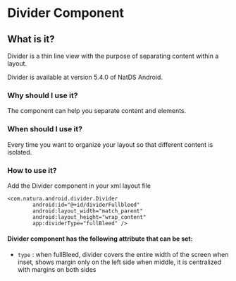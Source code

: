 # Divider Component

## What is it?

Divider is a thin line view with the purpose of separating content within a layout. 

Divider is available at version 5.4.0 of NatDS Android.

### Why should I use it?

The component can help you separate content and elements.

### When should I use it?

Every time you want to organize your layout so that different content is isolated.

### How to use it?

Add the Divider component in your xml layout file
        
```android
<com.natura.android.divider.Divider
        android:id="@+id/dividerFullbleed"
        android:layout_width="match_parent"
        android:layout_height="wrap_content"
        app:dividerType="fullBleed" />
```
#### Divider component has the following attribute that can be set:
- `type` : when fullBleed, divider covers the entire width of the screen
           when inset, shows margin only on the left side
           when middle, it is centralized with margins on both sides
